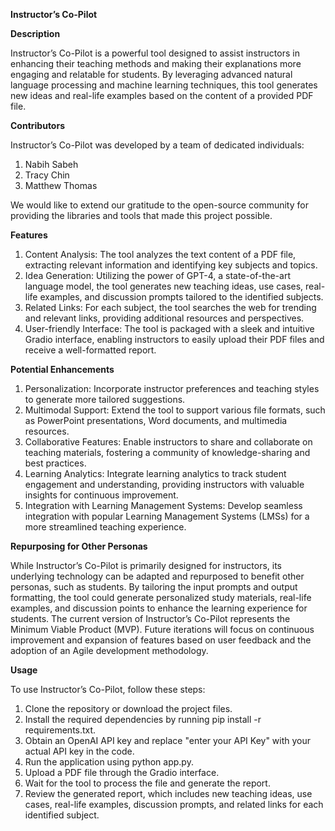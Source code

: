 **Instructor’s Co-Pilot**

**Description**

Instructor’s Co-Pilot is a powerful tool designed to assist instructors in enhancing their teaching methods and making their explanations more engaging and relatable for students. By leveraging advanced natural language processing and machine learning techniques, this tool generates new ideas and real-life examples based on the content of a provided PDF file.

**Contributors**

Instructor’s Co-Pilot was developed by a team of dedicated individuals:
1.	Nabih Sabeh
2.	Tracy Chin
3.	Matthew Thomas

We would like to extend our gratitude to the open-source community for providing the libraries and tools that made this project possible.

**Features**

1.	Content Analysis: The tool analyzes the text content of a PDF file, extracting relevant information and identifying key subjects and topics.
2.	Idea Generation: Utilizing the power of GPT-4, a state-of-the-art language model, the tool generates new teaching ideas, use cases, real-life examples, and discussion prompts tailored to the identified subjects.
3.	Related Links: For each subject, the tool searches the web for trending and relevant links, providing additional resources and perspectives.
4.	User-friendly Interface: The tool is packaged with a sleek and intuitive Gradio interface, enabling instructors to easily upload their PDF files and receive a well-formatted report.


**Potential Enhancements**

1.	Personalization: Incorporate instructor preferences and teaching styles to generate more tailored suggestions.
2.	Multimodal Support: Extend the tool to support various file formats, such as PowerPoint presentations, Word documents, and multimedia resources.
3.	Collaborative Features: Enable instructors to share and collaborate on teaching materials, fostering a community of knowledge-sharing and best practices.
4.	Learning Analytics: Integrate learning analytics to track student engagement and understanding, providing instructors with valuable insights for continuous improvement.
5.	Integration with Learning Management Systems: Develop seamless integration with popular Learning Management Systems (LMSs) for a more streamlined teaching experience.


**Repurposing for Other Personas**

While Instructor’s Co-Pilot is primarily designed for instructors, its underlying technology can be adapted and repurposed to benefit other personas, such as students. By tailoring the input prompts and output formatting, the tool could generate personalized study materials, real-life examples, and discussion points to enhance the learning experience for students. 
The current version of Instructor’s Co-Pilot represents the Minimum Viable Product (MVP). Future iterations will focus on continuous improvement and expansion of features based on user feedback and the adoption of an Agile development methodology.

**Usage**

To use Instructor’s Co-Pilot, follow these steps:
1.	Clone the repository or download the project files.
2.	Install the required dependencies by running pip install -r requirements.txt.
3.	Obtain an OpenAI API key and replace "enter your API Key" with your actual API key in the code.
4.	Run the application using python app.py.
5.	Upload a PDF file through the Gradio interface.
6.	Wait for the tool to process the file and generate the report.
7.	Review the generated report, which includes new teaching ideas, use cases, real-life examples, discussion prompts, and related links for each identified subject.

